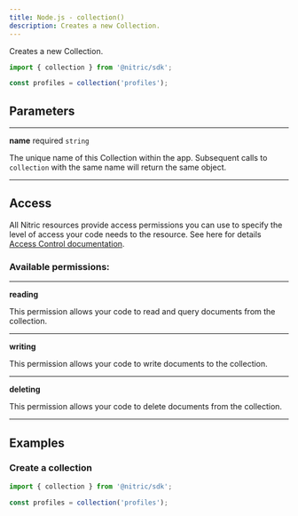 ```yaml
---
title: Node.js - collection()
description: Creates a new Collection.
---
```


Creates a new Collection.

```javascript
import { collection } from '@nitric/sdk';

const profiles = collection('profiles');
```

## Parameters

---

**name** required `string`

The unique name of this Collection within the app. Subsequent calls to `collection` with the same name will return the same object.

---

## Access

All Nitric resources provide access permissions you can use to specify the level of access your code needs to the resource. See here for details [Access Control documentation](../../../../access-control).

### Available permissions:

---

**reading**

This permission allows your code to read and query documents from the collection.

---

**writing**

This permission allows your code to write documents to the collection.

---

**deleting**

This permission allows your code to delete documents from the collection.

---

## Examples

### Create a collection

```javascript
import { collection } from '@nitric/sdk';

const profiles = collection('profiles');
```
